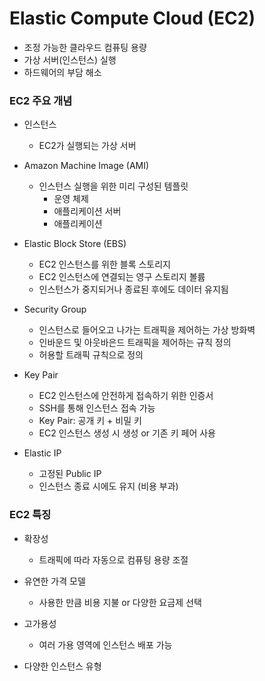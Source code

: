 # Elastic Compute Cloud (EC2)
- 조정 가능한 클라우드 컴퓨팅 용량
- 가상 서버(인스턴스) 실행
- 하드웨어의 부담 해소

### EC2 주요 개념
- 인스턴스
  - EC2가 실행되는 가상 서버

- Amazon Machine Image (AMI)
  - 인스턴스 실행을 위한 미리 구성된 템플릿
    - 운영 체제
    - 애플리케이션 서버
    - 애플리케이션

- Elastic Block Store (EBS)
  - EC2 인스턴스를 위한 블록 스토리지
  - EC2 인스턴스에 연결되는 영구 스토리지 볼륨
  - 인스턴스가 중지되거나 종료된 후에도 데이터 유지됨

- Security Group
  - 인스턴스로 들어오고 나가는 트래픽을 제어하는 가상 방화벽
  - 인바운드 및 아웃바은드 트래픽을 제어하는 규칙 정의
  - 허용할 트래픽 규칙으로 정의

- Key Pair
  - EC2 인스턴스에 안전하게 접속하기 위한 인증서
  - SSH를 통해 인스턴스 접속 가능
  - Key Pair: 공개 키 + 비밀 키
  - EC2 인스턴스 생성 시 생성 or 기존 키 페어 사용 

- Elastic IP
  - 고정된 Public IP 
  - 인스턴스 종료 시에도 유지 (비용 부과)


### EC2 특징
- 확장성
  - 트래픽에 따라 자동으로 컴퓨팅 용량 조절

- 유연한 가격 모델
  - 사용한 만큼 비용 지불 or 다양한 요금제 선택

- 고가용성
  - 여러 가용 영역에 인스턴스 배포 가능

- 다양한 인스턴스 유형 